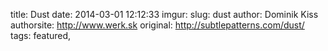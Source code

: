 title: Dust
date: 2014-03-01 12:12:33
imgur: 
slug: dust
author: Dominik Kiss
authorsite: http://www.werk.sk
original: http://subtlepatterns.com/dust/
tags: featured,
